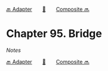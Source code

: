 [🔙 Adapter][previous-chapter]&nbsp;&nbsp;&nbsp;&nbsp;&nbsp;&nbsp;&nbsp;[🏡][readme]&nbsp;&nbsp;&nbsp;&nbsp;&nbsp;&nbsp;&nbsp;[Composite 🔜][upcoming-chapter]

# Chapter 95. Bridge

_Notes_

[🔙 Adapter][previous-chapter]&nbsp;&nbsp;&nbsp;&nbsp;&nbsp;&nbsp;&nbsp;[🏡][readme]&nbsp;&nbsp;&nbsp;&nbsp;&nbsp;&nbsp;&nbsp;[Composite 🔜][upcoming-chapter]

[readme]: README.md
[previous-chapter]: ch094-adapter.md
[upcoming-chapter]: ch096-composite.md